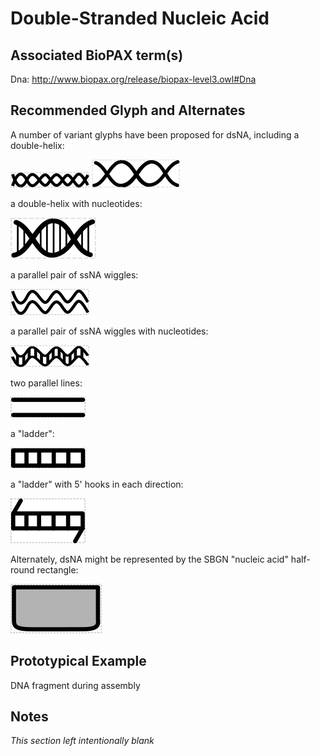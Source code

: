 # Double-Stranded Nucleic Acid

## Associated BioPAX term(s)
Dna: http://www.biopax.org/release/biopax-level3.owl#Dna

## Recommended Glyph and Alternates
A number of variant glyphs have been proposed for dsNA, including a double-helix:

![glyph specification](doublehelix-specification.png)
![glyph specification](doublehelixB-specification.png)

a double-helix with nucleotides:

![glyph specification](doublehelix-teeth-specification.png)

a parallel pair of ssNA wiggles:

![glyph specification](doublewiggle-specification.png)

a parallel pair of ssNA wiggles with nucleotides:

![glyph specification](doublewiggle-teeth-specification.png)

two parallel lines:

![glyph specification](parallel-lines-specification.png)

a "ladder":

![glyph specification](ladder-specification.png)

a "ladder" with 5' hooks in each direction:

![glyph specification](ladder-hook-specification.png)

Alternately, dsNA might be represented by the SBGN "nucleic acid" half-round rectangle:

![glyph specification](halfround-rectangle-specification.png)

## Prototypical Example

DNA fragment during assembly

## Notes
*This section left intentionally blank*
